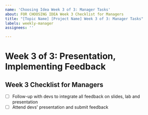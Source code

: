 ```yaml
---
name: 'Choosing Idea Week 3 of 3: Manager Tasks'
about: FOR CHOOSING IDEA Week 3 Checklist for Managers
title: "[Topic Name] [Project Name] Week 3 of 3: Manager Tasks"
labels: weekly-manager
assignees: ''

---
```


# Week 3 of 3: Presentation, Implementing Feedback
## Week 3 Checklist for Managers
- [ ] Follow-up with devs to integrate all feedback on slides, lab and presentation
- [ ] Attend devs' presentation and submit feedback
